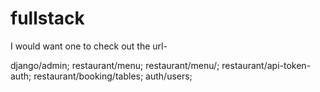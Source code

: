 # fullstack
I would want one to check out the url-

django/admin;
restaurant/menu;
restaurant/menu/<menu-id>;
restaurant/api-token-auth;
restaurant/booking/tables;
auth/users;
